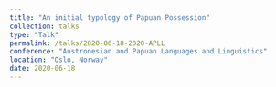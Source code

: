 ```yaml
---
title: "An initial typology of Papuan Possession"
collection: talks
type: "Talk"
permalink: /talks/2020-06-18-2020-APLL
conference: "Austronesian and Papuan Languages and Linguistics"
location: "Oslo, Norway"
date: 2020-06-18
---
```

